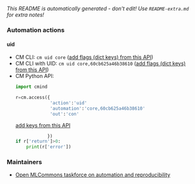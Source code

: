 *This README is automatically generated - don't edit! Use `README-extra.md` for extra notes!*

### Automation actions

#### uid

  * CM CLI: ```cm uid core``` ([add flags (dict keys) from this API](https://github.com/mlcommons/ck/tree/master/cm/cmind/repo/automation/core/module.py#L22))
  * CM CLI with UID: ```cm uid core,60cb625a46b38610``` ([add flags (dict keys) from this API](https://github.com/mlcommons/ck/tree/master/cm/cmind/repo/automation/core/module.py#L22))
  * CM Python API:
    ```python
    import cmind

    r=cm.access({
                 'action':'uid'
                 'automation':'core,60cb625a46b38610'
                 'out':'con'
    ```
    [add keys from this API](https://github.com/mlcommons/ck/tree/master/cm/cmind/repo/automation/core/module.py#L22)
    ```python
                })
    if r['return']>0:
        print(r['error'])
    ```

### Maintainers

* [Open MLCommons taskforce on automation and reproducibility](https://github.com/mlcommons/ck/blob/master/docs/taskforce.md)